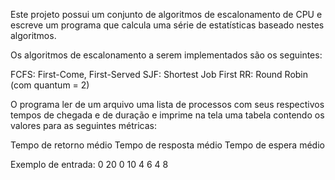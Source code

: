 Este projeto possui  um conjunto de algoritmos de escalonamento de CPU e escreve um programa que calcula uma série de estatísticas baseado nestes algoritmos.

Os algoritmos de escalonamento a serem implementados são os seguintes:

FCFS: First-Come, First-Served
SJF: Shortest Job First
RR: Round Robin (com quantum = 2)

O programa ler de um arquivo uma lista de processos com seus respectivos tempos de chegada e de duração e imprime na tela uma tabela contendo os valores para as seguintes métricas:

Tempo de retorno médio
Tempo de resposta médio
Tempo de espera médio

Exemplo de entrada:
0 20
0 10
4 6
4 8
